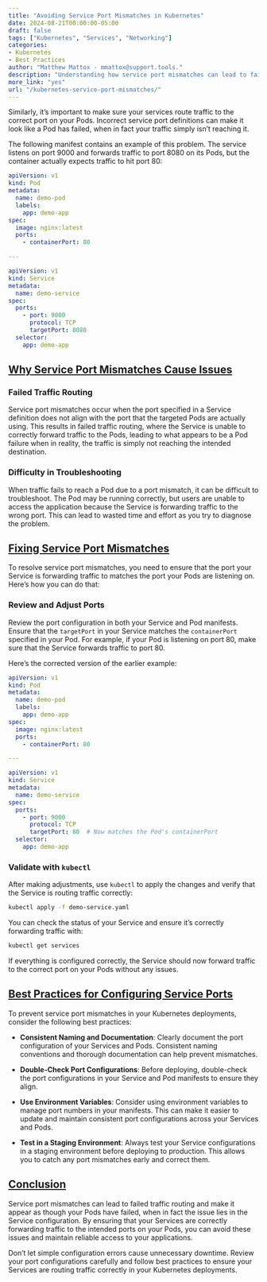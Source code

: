 ```yaml
---
title: "Avoiding Service Port Mismatches in Kubernetes"
date: 2024-08-21T00:00:00-05:00
draft: false
tags: ["Kubernetes", "Services", "Networking"]
categories:
- Kubernetes
- Best Practices
author: "Matthew Mattox - mmattox@support.tools."
description: "Understanding how service port mismatches can lead to failed traffic routing in Kubernetes and how to correctly configure ports."
more_link: "yes"
url: "/kubernetes-service-port-mismatches/"
---
```


Similarly, it’s important to make sure your services route traffic to the correct port on your Pods. Incorrect service port definitions can make it look like a Pod has failed, when in fact your traffic simply isn’t reaching it.

The following manifest contains an example of this problem. The service listens on port 9000 and forwards traffic to port 8080 on its Pods, but the container actually expects traffic to hit port 80:

```yaml
apiVersion: v1
kind: Pod
metadata:
  name: demo-pod
  labels:
    app: demo-app
spec:
  image: nginx:latest
  ports:
    - containerPort: 80

---

apiVersion: v1
kind: Service
metadata:
  name: demo-service
spec:
  ports:
    - port: 9000
      protocol: TCP
      targetPort: 8080
  selector:
    app: demo-app
```

<!--more-->

## [Why Service Port Mismatches Cause Issues](#why-service-port-mismatches-cause-issues)

### Failed Traffic Routing

Service port mismatches occur when the port specified in a Service definition does not align with the port that the targeted Pods are actually using. This results in failed traffic routing, where the Service is unable to correctly forward traffic to the Pods, leading to what appears to be a Pod failure when in reality, the traffic is simply not reaching the intended destination.

### Difficulty in Troubleshooting

When traffic fails to reach a Pod due to a port mismatch, it can be difficult to troubleshoot. The Pod may be running correctly, but users are unable to access the application because the Service is forwarding traffic to the wrong port. This can lead to wasted time and effort as you try to diagnose the problem.

## [Fixing Service Port Mismatches](#fixing-service-port-mismatches)

To resolve service port mismatches, you need to ensure that the port your Service is forwarding traffic to matches the port your Pods are listening on. Here’s how you can do that:

### Review and Adjust Ports

Review the port configuration in both your Service and Pod manifests. Ensure that the `targetPort` in your Service matches the `containerPort` specified in your Pod. For example, if your Pod is listening on port 80, make sure that the Service forwards traffic to port 80.

Here’s the corrected version of the earlier example:

```yaml
apiVersion: v1
kind: Pod
metadata:
  name: demo-pod
  labels:
    app: demo-app
spec:
  image: nginx:latest
  ports:
    - containerPort: 80

---

apiVersion: v1
kind: Service
metadata:
  name: demo-service
spec:
  ports:
    - port: 9000
      protocol: TCP
      targetPort: 80  # Now matches the Pod's containerPort
  selector:
    app: demo-app
```

### Validate with `kubectl`

After making adjustments, use `kubectl` to apply the changes and verify that the Service is routing traffic correctly:

```bash
kubectl apply -f demo-service.yaml
```

You can check the status of your Service and ensure it’s correctly forwarding traffic with:

```bash
kubectl get services
```

If everything is configured correctly, the Service should now forward traffic to the correct port on your Pods without any issues.

## [Best Practices for Configuring Service Ports](#best-practices-for-configuring-service-ports)

To prevent service port mismatches in your Kubernetes deployments, consider the following best practices:

- **Consistent Naming and Documentation**: Clearly document the port configuration of your Services and Pods. Consistent naming conventions and thorough documentation can help prevent mismatches.

- **Double-Check Port Configurations**: Before deploying, double-check the port configurations in your Service and Pod manifests to ensure they align.

- **Use Environment Variables**: Consider using environment variables to manage port numbers in your manifests. This can make it easier to update and maintain consistent port configurations across your Services and Pods.

- **Test in a Staging Environment**: Always test your Service configurations in a staging environment before deploying to production. This allows you to catch any port mismatches early and correct them.

## [Conclusion](#conclusion)

Service port mismatches can lead to failed traffic routing and make it appear as though your Pods have failed, when in fact the issue lies in the Service configuration. By ensuring that your Services are correctly forwarding traffic to the intended ports on your Pods, you can avoid these issues and maintain reliable access to your applications.

Don’t let simple configuration errors cause unnecessary downtime. Review your port configurations carefully and follow best practices to ensure your Services are routing traffic correctly in your Kubernetes deployments.
